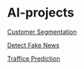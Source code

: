 # AI-projects

[Customer Segmentation](./CustomerSegmentation/README.MD)

[Detect Fake News](./DetectFakeNews/README.MD)

[Traffice Prediction](./TrafficPrediction/README.MD)